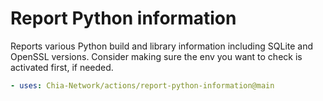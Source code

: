 # Report Python information

Reports various Python build and library information including SQLite and OpenSSL versions.
Consider making sure the env you want to check is activated first, if needed.

```yaml
- uses: Chia-Network/actions/report-python-information@main
```
